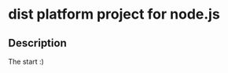 dist platform project for node.js
=================================

Description
-----------

The start :)
